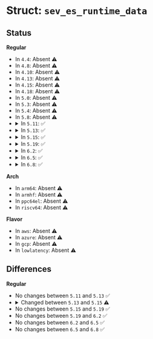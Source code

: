 # Struct: <code>sev_es_runtime_data</code>

## Status
<b>Regular</b>
<ul>
<li>
In <code>4.4</code>: Absent ⚠️
</li>
<li>
In <code>4.8</code>: Absent ⚠️
</li>
<li>
In <code>4.10</code>: Absent ⚠️
</li>
<li>
In <code>4.13</code>: Absent ⚠️
</li>
<li>
In <code>4.15</code>: Absent ⚠️
</li>
<li>
In <code>4.18</code>: Absent ⚠️
</li>
<li>
In <code>5.0</code>: Absent ⚠️
</li>
<li>
In <code>5.3</code>: Absent ⚠️
</li>
<li>
In <code>5.4</code>: Absent ⚠️
</li>
<li>
In <code>5.8</code>: Absent ⚠️
</li>
<li>
<details>
<summary>In <code>5.11</code>: ✅</summary>

```c
struct sev_es_runtime_data {
    struct ghcb ghcb_page;
    char ist_stack[4096];
    char fallback_stack[4096];
    struct ghcb backup_ghcb;
    bool ghcb_active;
    bool backup_ghcb_active;
    long unsigned int dr7;
};
```
</details>
</li>
<li>
<details>
<summary>In <code>5.13</code>: ✅</summary>

```c
struct sev_es_runtime_data {
    struct ghcb ghcb_page;
    char ist_stack[4096];
    char fallback_stack[4096];
    struct ghcb backup_ghcb;
    bool ghcb_active;
    bool backup_ghcb_active;
    long unsigned int dr7;
};
```
</details>
</li>
<li>
<details>
<summary>In <code>5.15</code>: ✅</summary>

```c
struct sev_es_runtime_data {
    struct ghcb ghcb_page;
    struct ghcb backup_ghcb;
    bool ghcb_active;
    bool backup_ghcb_active;
    long unsigned int dr7;
};
```
</details>
</li>
<li>
<details>
<summary>In <code>5.19</code>: ✅</summary>

```c
struct sev_es_runtime_data {
    struct ghcb ghcb_page;
    struct ghcb backup_ghcb;
    bool ghcb_active;
    bool backup_ghcb_active;
    long unsigned int dr7;
};
```
</details>
</li>
<li>
<details>
<summary>In <code>6.2</code>: ✅</summary>

```c
struct sev_es_runtime_data {
    struct ghcb ghcb_page;
    struct ghcb backup_ghcb;
    bool ghcb_active;
    bool backup_ghcb_active;
    long unsigned int dr7;
};
```
</details>
</li>
<li>
<details>
<summary>In <code>6.5</code>: ✅</summary>

```c
struct sev_es_runtime_data {
    struct ghcb ghcb_page;
    struct ghcb backup_ghcb;
    bool ghcb_active;
    bool backup_ghcb_active;
    long unsigned int dr7;
};
```
</details>
</li>
<li>
<details>
<summary>In <code>6.8</code>: ✅</summary>

```c
struct sev_es_runtime_data {
    struct ghcb ghcb_page;
    struct ghcb backup_ghcb;
    bool ghcb_active;
    bool backup_ghcb_active;
    long unsigned int dr7;
};
```
</details>
</li>
</ul>
<b>Arch</b>
<ul>
<li>
In <code>arm64</code>: Absent ⚠️
</li>
<li>
In <code>armhf</code>: Absent ⚠️
</li>
<li>
In <code>ppc64el</code>: Absent ⚠️
</li>
<li>
In <code>riscv64</code>: Absent ⚠️
</li>
</ul>
<b>Flavor</b>
<ul>
<li>
In <code>aws</code>: Absent ⚠️
</li>
<li>
In <code>azure</code>: Absent ⚠️
</li>
<li>
In <code>gcp</code>: Absent ⚠️
</li>
<li>
In <code>lowlatency</code>: Absent ⚠️
</li>
</ul>

## Differences
<b>Regular</b>
<ul>
<li>
No changes between <code>5.11</code> and <code>5.13</code> ✅
</li>
<li>
<details>
<summary>Changed between <code>5.13</code> and <code>5.15</code> ⚠️</summary>
<ul>
<li>
<b>Field removed. </b>
<code>char ist_stack[4096]</code>
</li>
<li>
<b>Field removed. </b>
<code>char fallback_stack[4096]</code>
</li>
</ul>
</details>
</li>
<li>
No changes between <code>5.15</code> and <code>5.19</code> ✅
</li>
<li>
No changes between <code>5.19</code> and <code>6.2</code> ✅
</li>
<li>
No changes between <code>6.2</code> and <code>6.5</code> ✅
</li>
<li>
No changes between <code>6.5</code> and <code>6.8</code> ✅
</li>
</ul>
